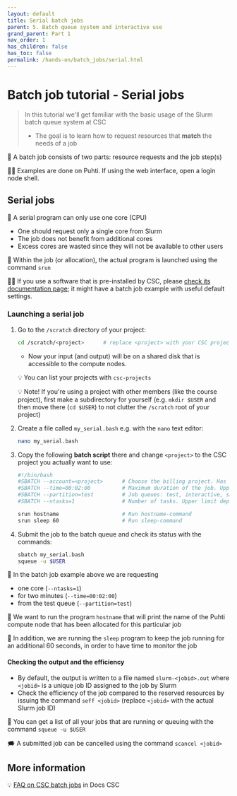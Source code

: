 ```yaml
---
layout: default
title: Serial batch jobs
parent: 5. Batch queue system and interactive use
grand_parent: Part 1
nav_order: 1
has_children: false
has_toc: false
permalink: /hands-on/batch_jobs/serial.html
---
```


# Batch job tutorial - Serial jobs

> In this tutorial we'll get familiar with the basic usage of the Slurm batch queue system at CSC
>
> - The goal is to learn how to request resources that **match** the needs of a job

💬 A batch job consists of two parts: resource requests and the job step(s)

☝🏻 Examples are done on Puhti. If using the web interface, open a login node shell.

## Serial jobs

💬 A serial program can only use one core (CPU)

- One should request only a single core from Slurm
- The job does not benefit from additional cores
- Excess cores are wasted since they will not be available to other users

💬 Within the job (or allocation), the actual program is launched using the command `srun`

☝🏻 If you use a software that is pre-installed by CSC, please [check its documentation page](https://docs.csc.fi/apps/); it might have a batch job example with useful default settings.

### Launching a serial job

1. Go to the `/scratch` directory of your project:

   ```bash
   cd /scratch/<project>      # replace <project> with your CSC project, e.g. project_2001234
   ```

   - Now your input (and output) will be on a shared disk that is accessible to the compute nodes.

   💡 You can list your projects with `csc-projects`

   💡 Note! If you're using a project with other members (like the course project), first make a subdirectory for yourself (e.g. `mkdir $USER` and then move there (`cd $USER`) to not clutter the `/scratch` root of your project)

2. Create a file called `my_serial.bash` e.g. with the `nano` text editor:

   ```bash
   nano my_serial.bash
   ```

3. Copy the following **batch script** there and change `<project>` to the CSC project you actually want to use:

   ```bash
   #!/bin/bash
   #SBATCH --account=<project>      # Choose the billing project. Has to be defined!
   #SBATCH --time=00:02:00          # Maximum duration of the job. Upper limit depends on the partition. 
   #SBATCH --partition=test         # Job queues: test, interactive, small, large, longrun, hugemem, hugemem_longrun
   #SBATCH --ntasks=1               # Number of tasks. Upper limit depends on partition. For a serial job this should be set 1!
   
   srun hostname                    # Run hostname-command
   srun sleep 60                    # Run sleep-command
   ```

4. Submit the job to the batch queue and check its status with the commands:

   ```bash
   sbatch my_serial.bash
   squeue -u $USER
   ```

💬 In the batch job example above we are requesting

- one core (`--ntasks=1`)
- for two minutes (`--time=00:02:00`)
- from the test queue (`--partition=test`)  

💬 We want to run the program `hostname` that will print the name of the Puhti compute node that has been allocated for this particular job

💬 In addition, we are running the `sleep` program to keep the job running for an additional 60 seconds, in order to have time to monitor the job

#### Checking the output and the efficiency

- By default, the output is written to a file named `slurm-<jobid>.out` where `<jobid>` is a unique job ID assigned to the job by Slurm
- Check the efficiency of the job compared to the reserved resources by issuing the command `seff <jobid>` (replace `<jobid>` with the actual Slurm job ID)

💭 You can get a list of all your jobs that are running or queuing with the command `squeue -u $USER`

🗯 A submitted job can be cancelled using the command `scancel <jobid>`

## More information

💡 [FAQ on CSC batch jobs](https://docs.csc.fi/support/faq/#batch-jobs) in Docs CSC
